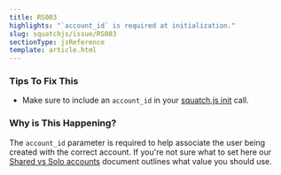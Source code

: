 ```yaml
---
title: RS003
highlights: "`account_id` is required at initialization."
slug: squatchjs/issue/RS003
sectionType: jsReference
template: article.html
---
```


### Tips To Fix This

 - Make sure to include an `account_id` in your [squatch.js init](/squatchjs/#init) call.

### Why is This Happening?

The `account_id` parameter is required to help associate the user being created with the correct account. If you're not sure what to set here our [Shared vs Solo accounts](/shared-vs-solo-accounts) document outlines what value you should use.

